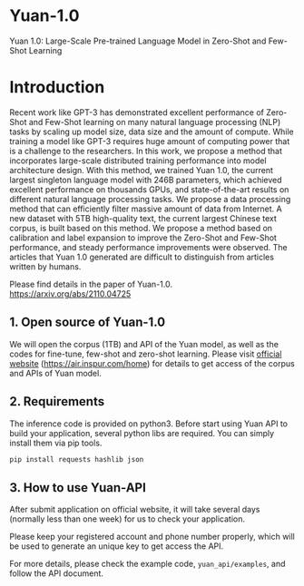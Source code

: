 # Yuan-1.0
Yuan 1.0:  Large-Scale Pre-trained Language Model in
Zero-Shot and Few-Shot Learning

# Introduction
Recent work like GPT-3 has demonstrated excellent performance of Zero-Shot and Few-Shot learning on many natural language processing (NLP) tasks by scaling up model size, data size and the amount of compute. While training a model like GPT-3 requires huge amount of computing power that is a challenge to the researchers. In this work, we propose a method that incorporates large-scale distributed training performance into model architecture design. With this method, we trained Yuan 1.0, the current largest singleton language model with 246B parameters, which achieved excellent performance on thousands GPUs, and state-of-the-art results on different natural language processing tasks. We propose a data processing method that can efficiently filter massive amount of data from Internet. A new dataset with 5TB high-quality text, the current largest Chinese text corpus, is built based on this method. We propose a method based on calibration and label expansion to improve the Zero-Shot and Few-Shot performance, and steady performance improvements were observed. The articles that Yuan 1.0 generated are difficult to distinguish from articles written by humans.


Please find details in the paper of Yuan-1.0.
https://arxiv.org/abs/2110.04725

## 1. Open source of Yuan-1.0

We will open the corpus (1TB) and API of the Yuan model, as well as the codes for fine-tune, few-shot and zero-shot learning. 
Please visit [official website](https://air.inspur.com/home) (https://air.inspur.com/home) for details to get access of the corpus and APIs of Yuan model.

## 2. Requirements
The inference code is provided on python3. Before start using Yuan API to build your application, several python libs are required. You can simply install them via pip tools.
``` bash
pip install requests hashlib json
```
## 3. How to use Yuan-API
After submit application on official website, it will take several days (normally less than one week) for us to check your application. 

Please keep your registered account and phone number properly, which will be used to generate an unique key to get access the API.

For more details, please check the example code, `yuan_api/examples`, and follow the API document.
